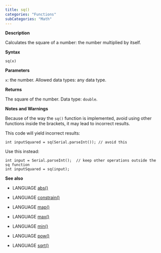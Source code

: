 ```yaml
---
title: sq()
categories: "Functions"
subCategories: "Math"
---
```


**Description**

Calculates the square of a number: the number multiplied by itself.

**Syntax**

`sq(x)`

**Parameters**

`x`: the number. Allowed data types: any data type.

**Returns**

The square of the number. Data type: `double`.

**Notes and Warnings**

Because of the way the `sq()` function is implemented, avoid using other
functions inside the brackets, it may lead to incorrect results.

This code will yield incorrect results:

    int inputSquared = sq(Serial.parseInt()); // avoid this

Use this instead:

    int input = Serial.parseInt();  // keep other operations outside the sq function
    int inputSquared = sq(input);

**See also**

-   LANGUAGE [abs()](../abs)

-   LANGUAGE [constrain()](../constrain)

-   LANGUAGE [map()](../map)

-   LANGUAGE [max()](../max)

-   LANGUAGE [min()](../min)

-   LANGUAGE [pow()](../pow)

-   LANGUAGE [sqrt()](../sqrt)


